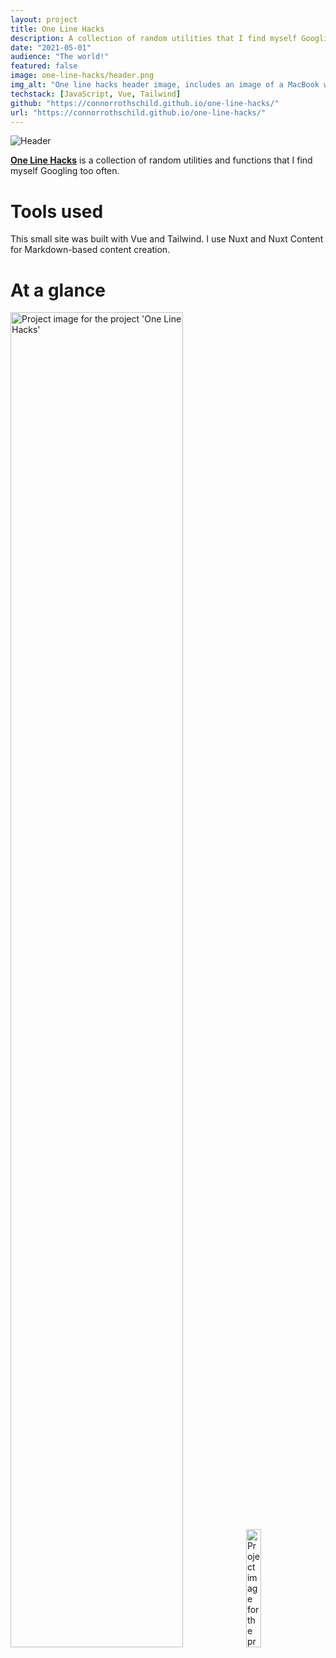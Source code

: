 ```yaml
---
layout: project
title: One Line Hacks
description: A collection of random utilities that I find myself Googling too often.
date: "2021-05-01"
audience: "The world!"
featured: false
image: one-line-hacks/header.png
img_alt: "One line hacks header image, includes an image of a MacBook with the application open."
techstack: [JavaScript, Vue, Tailwind]
github: "https://connorrothschild.github.io/one-line-hacks/"
url: "https://connorrothschild.github.io/one-line-hacks/"
---
```


<script>
  import Image from "$lib/global/Image.svelte"
</script>

<Image href="https://connorrothschild.github.io/one-line-hacks/" src="/images/project/one-line-hacks/header.png" alt="Header"></Image>



[**One Line Hacks**](https://connorrothschild.github.io/one-line-hacks/) is a collection of random utilities and functions that I find myself Googling too often.

# Tools used

This small site was built with Vue and Tailwind. I use Nuxt and Nuxt Content for Markdown-based content creation.

# At a glance

<Image style="box-shadow: none;" src="/images/project/one-line-hacks/mac-1.png" alt="Project image for the project 'One Line Hacks'" width="74%"></Image>
<Image style="box-shadow: none;" src="/images/project/one-line-hacks/phone-1.png" alt="Project image for the project 'One Line Hacks'" width="22%"></Image>